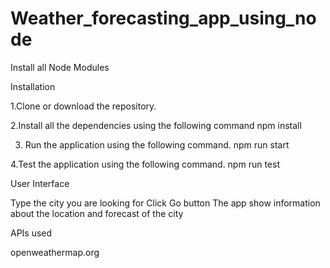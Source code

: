# Weather_forecasting_app_using_node

Install all Node Modules 

Installation

1.Clone or download the repository.

2.Install all the dependencies using the following command
npm install

3. Run the application using the following command.
 npm run start
 
 4.Test the application using the following command.
npm run test


User Interface

Type the city you are looking for
Click Go button
The app show information about the location and forecast of the city

APIs used

openweathermap.org
